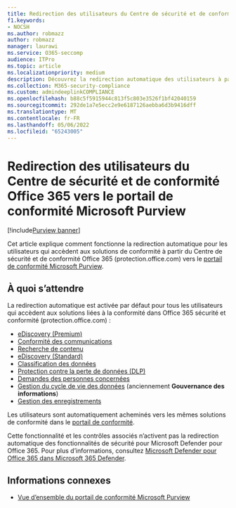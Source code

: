 ```yaml
---
title: Redirection des utilisateurs du Centre de sécurité et de conformité Office 365 vers le portail de conformité Microsoft Purview
f1.keywords:
- NOCSH
ms.author: robmazz
author: robmazz
manager: laurawi
ms.service: O365-seccomp
audience: ITPro
ms.topic: article
ms.localizationpriority: medium
description: Découvrez la redirection automatique des utilisateurs à partir du centre de sécurité et de conformité Office 365 vers le portail de conformité Microsoft Purview.
ms.collection: M365-security-compliance
ms.custom: admindeeplinkCOMPLIANCE
ms.openlocfilehash: b88c5f5915944c813f5c803e3526f1bf42040159
ms.sourcegitcommit: 292de1a7e5ecc2e9e6187126aebba6d3b9416dff
ms.translationtype: MT
ms.contentlocale: fr-FR
ms.lasthandoff: 05/06/2022
ms.locfileid: "65243005"
---
```

# <a name="redirection-of-users-from-the-office-365-security-and-compliance-center-to-the-microsoft-purview-compliance-portal"></a>Redirection des utilisateurs du Centre de sécurité et de conformité Office 365 vers le portail de conformité Microsoft Purview

[!include[Purview banner](../includes/purview-rebrand-banner.md)]

Cet article explique comment fonctionne la redirection automatique pour les utilisateurs qui accèdent aux solutions de conformité à partir du Centre de sécurité et de conformité Office 365 (protection.office.com) vers le <a href="https://go.microsoft.com/fwlink/p/?linkid=2077149" target="_blank">portail de conformité Microsoft Purview</a>.

## <a name="what-to-expect"></a>À quoi s’attendre

La redirection automatique est activée par défaut pour tous les utilisateurs qui accèdent aux solutions liées à la conformité dans Office 365 sécurité et conformité (protection.office.com) :

- [eDiscovery (Premium)](overview-ediscovery-20.md)
- [Conformité des communications](communication-compliance.md)
- [Recherche de contenu](search-for-content.md)
- [eDiscovery (Standard)](get-started-core-ediscovery.md)
- [Classification des données](data-classification-overview.md)
- [Protection contre la perte de données (DLP)](dlp-learn-about-dlp.md)
- [Demandes des personnes concernées](/compliance/regulatory/gdpr-manage-gdpr-data-subject-requests-with-the-dsr-case-tool)
- [Gestion du cycle de vie des données](manage-data-governance.md) (anciennement **Gouvernance des informations**)
- [Gestion des enregistrements](records-management.md)

Les utilisateurs sont automatiquement acheminés vers les mêmes solutions de conformité dans le <a href="https://go.microsoft.com/fwlink/p/?linkid=2077149" target="_blank">portail de conformité</a>.

Cette fonctionnalité et les contrôles associés n’activent pas la redirection automatique des fonctionnalités de sécurité pour Microsoft Defender pour Office 365. Pour plus d’informations, consultez [Microsoft Defender pour Office 365 dans Microsoft 365 Defender](/microsoft-365/security/defender/microsoft-365-security-center-mdo).

## <a name="related-information"></a>Informations connexes

- [Vue d’ensemble du portail de conformité Microsoft Purview](/microsoft-365/compliance/microsoft-365-compliance-center)
